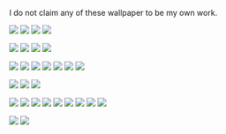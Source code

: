 I do not claim any of these wallpaper to be my own work.

![](https://github.com/thisiskyle/wallpaper/blob/main/cozy/cat.png)
![](https://github.com/thisiskyle/wallpaper/blob/main/cozy/house.png)
![](https://github.com/thisiskyle/wallpaper/blob/main/cozy/cozy_town.png)
![](https://github.com/thisiskyle/wallpaper/blob/main/cozy/snow_city.png)

![](https://github.com/thisiskyle/wallpaper/blob/main/cosmere/mistborn_vin.png)
![](https://github.com/thisiskyle/wallpaper/blob/main/cosmere/tress_crimson_sea.png)
![](https://github.com/thisiskyle/wallpaper/blob/main/cosmere/tress_emerald_sea.png)
![](https://github.com/thisiskyle/wallpaper/blob/main/cosmere/white_sand.png)

![](https://github.com/thisiskyle/wallpaper/blob/main/space/Other.png)
![](https://github.com/thisiskyle/wallpaper/blob/main/space/Other_light.png)
![](https://github.com/thisiskyle/wallpaper/blob/main/space/boy_and_dog.png)
![](https://github.com/thisiskyle/wallpaper/blob/main/space/solar_system.png)
![](https://github.com/thisiskyle/wallpaper/blob/main/space/solar_system_cartoon.png)
![](https://github.com/thisiskyle/wallpaper/blob/main/space/space_jellyfish.png)
![](https://github.com/thisiskyle/wallpaper/blob/main/space/i_want_to_be_leaving.png)

![](https://github.com/thisiskyle/wallpaper/blob/main/outerwilds/outerwilds.png)
![](https://github.com/thisiskyle/wallpaper/blob/main/outerwilds/outerwilds2.png)
![](https://github.com/thisiskyle/wallpaper/blob/main/outerwilds/little_scout.png)

![](https://github.com/thisiskyle/wallpaper/blob/main/zelda/outset_sunrise.png)
![](https://github.com/thisiskyle/wallpaper/blob/main/zelda/outset_day.png)
![](https://github.com/thisiskyle/wallpaper/blob/main/zelda/outset_sunset.png)
![](https://github.com/thisiskyle/wallpaper/blob/main/zelda/outset_night.png)
![](https://github.com/thisiskyle/wallpaper/blob/main/zelda/skullkid.png)
![](https://github.com/thisiskyle/wallpaper/blob/main/zelda/skullkid4.png)
![](https://github.com/thisiskyle/wallpaper/blob/main/zelda/terrible_fate.png)
![](https://github.com/thisiskyle/wallpaper/blob/main/zelda/ganon.png)
![](https://github.com/thisiskyle/wallpaper/blob/main/zelda/king_dodongo.png)

![](https://github.com/thisiskyle/wallpaper/blob/main/misc/dwarf_fortress_steam.png)
![](https://github.com/thisiskyle/wallpaper/blob/main/misc/frugal_wizard.png)
